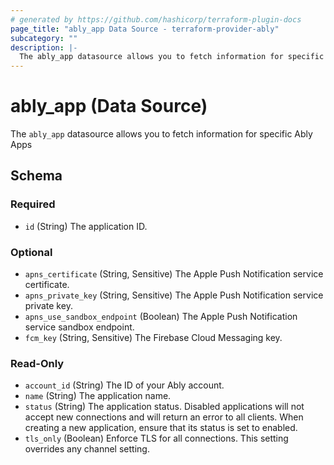 ```yaml
---
# generated by https://github.com/hashicorp/terraform-plugin-docs
page_title: "ably_app Data Source - terraform-provider-ably"
subcategory: ""
description: |-
  The ably_app datasource allows you to fetch information for specific Ably Apps
---
```


# ably_app (Data Source)

The `ably_app` datasource allows you to fetch information for specific Ably Apps



<!-- schema generated by tfplugindocs -->
## Schema

### Required

- `id` (String) The application ID.

### Optional

- `apns_certificate` (String, Sensitive) The Apple Push Notification service certificate.
- `apns_private_key` (String, Sensitive) The Apple Push Notification service private key.
- `apns_use_sandbox_endpoint` (Boolean) The Apple Push Notification service sandbox endpoint.
- `fcm_key` (String, Sensitive) The Firebase Cloud Messaging key.

### Read-Only

- `account_id` (String) The ID of your Ably account.
- `name` (String) The application name.
- `status` (String) The application status. Disabled applications will not accept new connections and will return an error to all clients. When creating a new application, ensure that its status is set to enabled.
- `tls_only` (Boolean) Enforce TLS for all connections. This setting overrides any channel setting.


